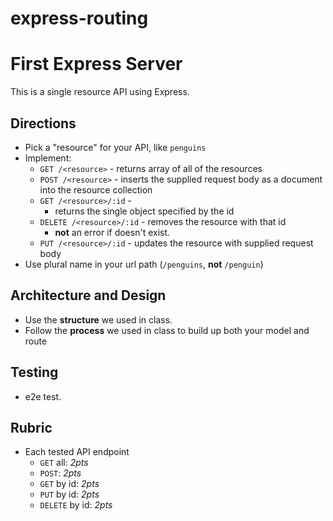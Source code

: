 # express-routing

# First Express Server

This is a single resource API using Express.

## Directions

* Pick a "resource" for your API, like `penguins`
* Implement:
    * `GET /<resource>` - returns array of all of the resources
    * `POST /<resource>` - inserts the supplied request body as a document into the resource collection
    * `GET /<resource>/:id` -
      * returns the single object specified by the id
    * `DELETE /<resource>/:id` - removes the resource with that id
      * **not** an error if doesn't exist.
    * `PUT /<resource>/:id` - updates the resource with supplied request body
* Use plural name in your url path (`/penguins`, **not** `/penguin`)

## Architecture and Design

* Use the **structure** we used in class.
* Follow the **process** we used in class to build up both your model and route

## Testing

* e2e test.

## Rubric

* Each tested API endpoint
  * `GET` all: *2pts*
  * `POST`: *2pts*
  * `GET` by id: *2pts*
  * `PUT` by id: *2pts*
  * `DELETE` by id: *2pts*